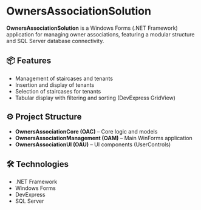 # OwnersAssociationSolution

**OwnersAssociationSolution** is a Windows Forms (.NET Framework) application for managing owner associations, featuring a modular structure and SQL Server database connectivity.

## 📦 Features

- Management of staircases and tenants
- Insertion and display of tenants
- Selection of staircases for tenants
- Tabular display with filtering and sorting (DevExpress GridView)

## ⚙️ Project Structure

- **OwnersAssociationCore (OAC)** – Core logic and models
- **OwnersAssociationManagement (OAM)** – Main WinForms application
- **OwnersAssociationUI (OAU)** – UI components (UserControls)

## 🛠️ Technologies

- .NET Framework
- Windows Forms
- DevExpress
- SQL Server

